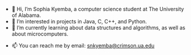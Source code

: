 - 👋 Hi, I’m Sophia Kyemba, a computer science student at The University of Alabama.
- 👀 I’m interested in projects in Java, C, C++, and Python.
- 🌱 I’m currently learning about data structures and algorithms, as well as about microcomputers.
<!--- - 💞️ I’m looking to collaborate on ... --->
- 📫 You can reach me by email: snkyemba@crimson.ua.edu
<!---
snkyemba/snkyemba is a ✨ special ✨ repository because its `README.md` (this file) appears on your GitHub profile.
You can click the Preview link to take a look at your changes.
--->

